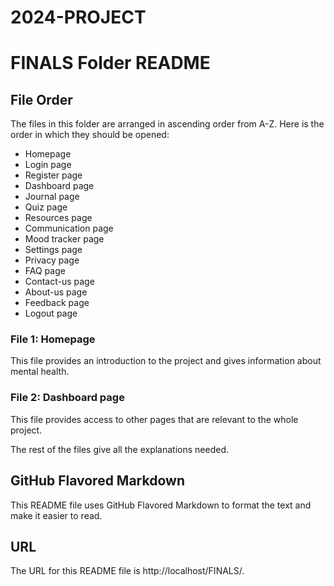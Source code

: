 # 2024-PROJECT
# FINALS Folder README

## File Order

The files in this folder are arranged in ascending order from A-Z. Here is the order in which they should be opened:
- Homepage
- Login page
- Register page
- Dashboard page
- Journal page
- Quiz page
- Resources page
- Communication page
- Mood tracker page
- Settings page
- Privacy page 
- FAQ page
- Contact-us page
- About-us page
- Feedback page
- Logout page

### File 1: Homepage
This file provides an introduction to the project and gives information about mental health.

### File 2: Dashboard page
This file provides access to other pages that are relevant to the whole project.

The rest of the files give all the explanations needed.


## GitHub Flavored Markdown

This README file uses GitHub Flavored Markdown to format the text and make it easier to read.

## URL

The URL for this README file is http://localhost/FINALS/.
